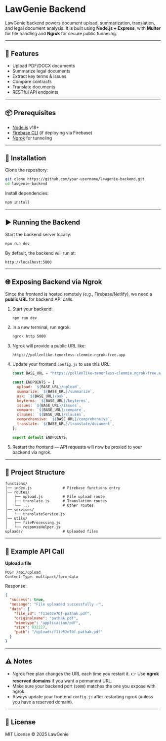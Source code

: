 # LawGenie Backend

LawGenie backend powers document upload, summarization, translation, and legal document analysis. It is built using **Node.js + Express**, with **Multer** for file handling and **Ngrok** for secure public tunneling.

---

## 🚀 Features

* Upload PDF/DOCX documents
* Summarize legal documents
* Extract key terms & issues
* Compare contracts
* Translate documents
* RESTful API endpoints

---

## 📦 Prerequisites

* [Node.js](https://nodejs.org/) v18+
* [Firebase CLI](https://firebase.google.com/docs/cli) (if deploying via Firebase)
* [Ngrok](https://ngrok.com/) for tunneling

---

## 🔧 Installation

Clone the repository:

```bash
git clone https://github.com/your-username/lawgenie-backend.git
cd lawgenie-backend
```

Install dependencies:

```bash
npm install
```

---

## ▶️ Running the Backend

Start the backend server locally:

```bash
npm run dev
```

By default, the backend will run at:

```
http://localhost:5000
```

---

## 🌐 Exposing Backend via Ngrok

Since the frontend is hosted remotely (e.g., Firebase/Netlify), we need a **public URL** for backend API calls.

1. Start your backend:

   ```bash
   npm run dev
   ```

2. In a new terminal, run ngrok:

   ```bash
   ngrok http 5000
   ```

3. Ngrok will provide a public URL like:

   ```
   https://pollenlike-tenorless-clemmie.ngrok-free.app
   ```

4. Update your frontend `config.js` to use this URL:

   ```js
   const BASE_URL = "https://pollenlike-tenorless-clemmie.ngrok-free.app/api";

   const ENDPOINTS = {
     upload: `${BASE_URL}/upload`,
     summarize: `${BASE_URL}/summarize`,
     ask: `${BASE_URL}/ask`,
     keyterms: `${BASE_URL}/keyterms`,
     issues: `${BASE_URL}/issues`,
     compare: `${BASE_URL}/compare`,
     clauses: `${BASE_URL}/clauses`,
     comprehensive: `${BASE_URL}/comprehensive`,
     translate: `${BASE_URL}/translate/document`,
   };

   export default ENDPOINTS;
   ```

5. Restart the frontend — API requests will now be proxied to your backend via ngrok.

---

## 📁 Project Structure

```
functions/
│── index.js              # Firebase functions entry
│── routes/
│   ├── upload.js         # File upload route
│   ├── translate.js      # Translation routes
│   └── ...               # Other routes
│── services/
│   └── translateService.js
│── utils/
│   ├── fileProcessing.js
│   └── responseHelper.js
uploads/                  # Uploaded files
```

---

## 📌 Example API Call

**Upload a file**

```http
POST /api/upload
Content-Type: multipart/form-data
```

Response:

```json
{
  "success": true,
  "message": "File uploaded successfully ✅",
  "data": {
    "file_id": "f11e52e70f-pathak.pdf",
    "originalname": "pathak.pdf",
    "mimetype": "application/pdf",
    "size": 832227,
    "path": "/uploads/f11e52e70f-pathak.pdf"
  }
}
```

---

## ⚠️ Notes

* Ngrok free plan changes the URL each time you restart it.
  👉 Use **ngrok reserved domains** if you want a permanent URL.
* Make sure your backend port (`5000`) matches the one you expose with ngrok.
* Always update your frontend `config.js` after restarting ngrok (unless you have a reserved domain).

---

## 📜 License

MIT License © 2025 LawGenie
